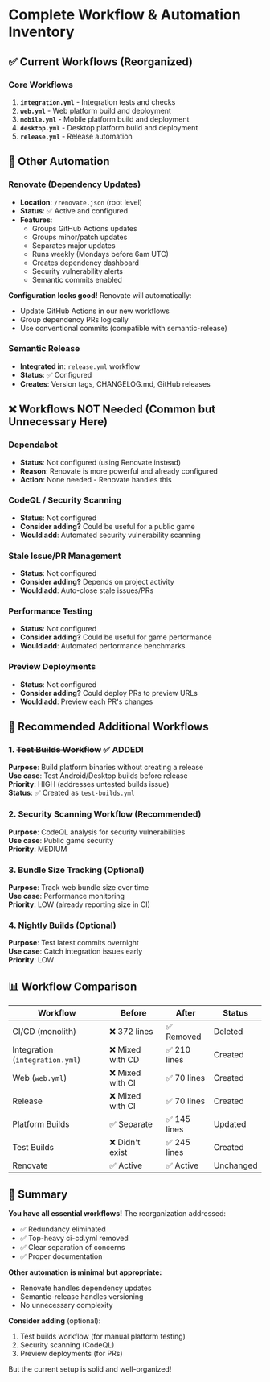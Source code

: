 # Complete Workflow & Automation Inventory

## ✅ Current Workflows (Reorganized)

### Core Workflows
1. **`integration.yml`** - Integration tests and checks
2. **`web.yml`** - Web platform build and deployment
3. **`mobile.yml`** - Mobile platform build and deployment
4. **`desktop.yml`** - Desktop platform build and deployment
5. **`release.yml`** - Release automation

## 🤖 Other Automation

### Renovate (Dependency Updates)
- **Location**: `/renovate.json` (root level)
- **Status**: ✅ Active and configured
- **Features**:
  - Groups GitHub Actions updates
  - Groups minor/patch updates
  - Separates major updates
  - Runs weekly (Mondays before 6am UTC)
  - Creates dependency dashboard
  - Security vulnerability alerts
  - Semantic commits enabled

**Configuration looks good!** Renovate will automatically:
- Update GitHub Actions in our new workflows
- Group dependency PRs logically
- Use conventional commits (compatible with semantic-release)

### Semantic Release
- **Integrated in**: `release.yml` workflow
- **Status**: ✅ Configured
- **Creates**: Version tags, CHANGELOG.md, GitHub releases

## ❌ Workflows NOT Needed (Common but Unnecessary Here)

### Dependabot
- **Status**: Not configured (using Renovate instead)
- **Reason**: Renovate is more powerful and already configured
- **Action**: None needed - Renovate handles this

### CodeQL / Security Scanning
- **Status**: Not configured
- **Consider adding?** Could be useful for a public game
- **Would add**: Automated security vulnerability scanning

### Stale Issue/PR Management
- **Status**: Not configured
- **Consider adding?** Depends on project activity
- **Would add**: Auto-close stale issues/PRs

### Performance Testing
- **Status**: Not configured
- **Consider adding?** Could be useful for game performance
- **Would add**: Automated performance benchmarks

### Preview Deployments
- **Status**: Not configured
- **Consider adding?** Could deploy PRs to preview URLs
- **Would add**: Preview each PR's changes

## 🔮 Recommended Additional Workflows

### 1. ~~Test Builds Workflow~~ ✅ ADDED!
**Purpose**: Build platform binaries without creating a release  
**Use case**: Test Android/Desktop builds before release  
**Priority**: HIGH (addresses untested builds issue)  
**Status**: ✅ Created as `test-builds.yml`

### 2. Security Scanning Workflow (Recommended)
**Purpose**: CodeQL analysis for security vulnerabilities  
**Use case**: Public game security  
**Priority**: MEDIUM

### 3. Bundle Size Tracking (Optional)
**Purpose**: Track web bundle size over time  
**Use case**: Performance monitoring  
**Priority**: LOW (already reporting size in CI)

### 4. Nightly Builds (Optional)
**Purpose**: Test latest commits overnight  
**Use case**: Catch integration issues early  
**Priority**: LOW

## 📊 Workflow Comparison

| Workflow | Before | After | Status |
|----------|--------|-------|--------|
| CI/CD (monolith) | ❌ 372 lines | ✅ Removed | Deleted |
| Integration (`integration.yml`) | ❌ Mixed with CD | ✅ 210 lines | Created |
| Web (`web.yml`) | ❌ Mixed with CI | ✅ 70 lines | Created |
| Release | ❌ Mixed with CI | ✅ 70 lines | Created |
| Platform Builds | ✅ Separate | ✅ 145 lines | Updated |
| Test Builds | ❌ Didn't exist | ✅ 245 lines | Created |
| Renovate | ✅ Active | ✅ Active | Unchanged |

## 🎯 Summary

**You have all essential workflows!** The reorganization addressed:
- ✅ Redundancy eliminated
- ✅ Top-heavy ci-cd.yml removed
- ✅ Clear separation of concerns
- ✅ Proper documentation

**Other automation is minimal but appropriate:**
- Renovate handles dependency updates
- Semantic-release handles versioning
- No unnecessary complexity

**Consider adding** (optional):
1. Test builds workflow (for manual platform testing)
2. Security scanning (CodeQL)
3. Preview deployments (for PRs)

But the current setup is solid and well-organized!
